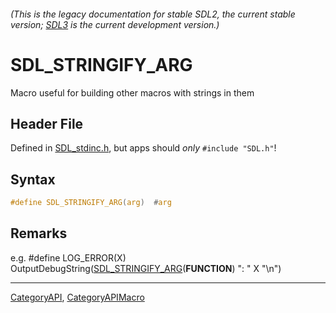###### (This is the legacy documentation for stable SDL2, the current stable version; [SDL3](https://wiki.libsdl.org/SDL3/) is the current development version.)
# SDL_STRINGIFY_ARG

Macro useful for building other macros with strings in them

## Header File

Defined in [SDL_stdinc.h](https://github.com/libsdl-org/SDL/blob/SDL2/include/SDL_stdinc.h), but apps should _only_ `#include "SDL.h"`!

## Syntax

```c
#define SDL_STRINGIFY_ARG(arg)  #arg
```

## Remarks

e.g. #define LOG_ERROR(X)
OutputDebugString([SDL_STRINGIFY_ARG](SDL_STRINGIFY_ARG)(__FUNCTION__) ": "
X "\n")

----
[CategoryAPI](CategoryAPI), [CategoryAPIMacro](CategoryAPIMacro)

